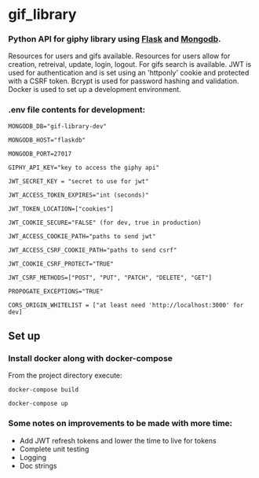 # gif_library
### Python API for giphy library using [Flask](http://flask.palletsprojects.com/en/1.1.x/) and [Mongodb](https://docs.mongodb.com/manual/).
Resources for users and gifs available.  Resources for users allow for creation, retreival, update, login, logout. For gifs search is available.  JWT is used for authentication and is set using an 'httponly' cookie and protected with a CSRF token. Bcrypt is used for password hashing and validation. Docker is used to set up a development environment.

### .env file contents for development:

```MONGODB_DB="gif-library-dev"```

```MONGODB_HOST="flaskdb"```

```MONGODB_PORT=27017```

```GIPHY_API_KEY="key to access the giphy api"```

```JWT_SECRET_KEY = "secret to use for jwt"```

```JWT_ACCESS_TOKEN_EXPIRES="int (seconds)"```

```JWT_TOKEN_LOCATION=["cookies"]```

```JWT_COOKIE_SECURE="FALSE" (for dev, true in production)```

```JWT_ACCESS_COOKIE_PATH="paths to send jwt"```

```JWT_ACCESS_CSRF_COOKIE_PATH="paths to send csrf"```

```JWT_COOKIE_CSRF_PROTECT="TRUE"```

```JWT_CSRF_METHODS=["POST", "PUT", "PATCH", "DELETE", "GET"]```

```PROPOGATE_EXCEPTIONS="TRUE"```

```CORS_ORIGIN_WHITELIST = ["at least need 'http://localhost:3000' for dev]```


## Set up
### Install docker along with docker-compose

From the project directory execute:

```docker-compose build```

```docker-compose up```

### Some notes on improvements to be made with more time:

- Add JWT refresh tokens and lower the time to live for tokens
- Complete unit testing
- Logging
- Doc strings
